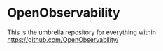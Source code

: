# OpenObservability

This is the umbrella repository for everything within https://github.com/OpenObservability/
